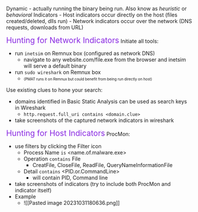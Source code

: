 Dynamic - actually running the binary being run.  Also know as *heuristic* or *behavioral*
Indicators
	- Host indicators occur directly on the host (files created/deleted, dlls run)
	- Network indicators occur over the network (DNS requests, downloads from URL)

<span style="color:blueviolet;font-size:1.5em">Hunting for Network Indicators</span>
Initiate all tools:
- run `inetsim` on Remnux box (configured as network DNS)
	- navigate to any website.com/file.exe from the browser and inetsim will serve a default binary
- run `sudo wireshark` on Remnux box 
	- <span style="font-size:.7em">(PMAT runs it on Remnux but could benefit from being run directly on host)</span>

Use existing clues to hone your search:
- domains identified in Basic Static Analysis can be used as search keys in Wireshark
	- `http.request.full_uri contains <domain.clue>`
- take screenshots of the captured network indicators in wireshark

<span style="color:blueviolet;font-size:1.5em">Hunting for Host Indicators</span>
ProcMon:
- use filters by clicking the Filter icon
	- Process Name `is` <name.of.malware.exe>
	- Operation `contains` File
		- CreatFile, CloseFile, ReadFile, QueryNameInformationFile
	- Detail `contains` <PID.or.CommandLine>
		- will contain PID, Command line
- take screenshots of indicators (try to include both ProcMon and indicator itself)
- Example
	- ![[Pasted image 20231031180636.png]]